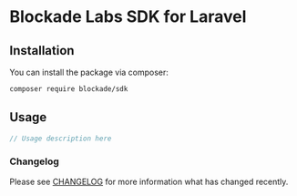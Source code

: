 # Blockade Labs SDK for Laravel

## Installation

You can install the package via composer:

```bash
composer require blockade/sdk
```

## Usage

```php
// Usage description here
```

### Changelog

Please see [CHANGELOG](CHANGELOG.md) for more information what has changed recently.
